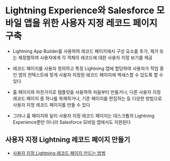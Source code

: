 # Lightning Experience와 Salesforce 모바일 앱을 위한 사용자 지정 레코드 페이지 구축

 - Lightning App Builder를 사용하여 레코드 페이지에서 구성 요소를 추가, 제거 또는 재정렬하여 사용자에게 각 객체의 레코드에 대한 사용자 지정 보기를 제공

 - 레코드 페이지를 사용자 정의하고 특정 Lightning 앱에 할당하여 사용자가 작업 중인 앱의 컨텍스트에 맞게 사용자 지정된 레코드 페이지에 액세스할 수 있도록 할 수 있다

 - 홈 페이지와 마찬가지로 템플릿을 사용하여 처음부터 만들거나, 다른 사용자 지정 레코드 페이지 중 하나를 복제하거나, 기존 페이지를 편집하는 등 다양한 방법으로 사용자 지정 레코드 페이지를 만들 수 있다

 - 그러나 홈 페이지와 달리 사용자 지정 레코드 페이지는 데스크톱의 Lightning Experience뿐만 아니라 Salesforce 모바일 앱에서도 지원된다

## 사용자 지정 Lightning 레코드 페이지 만들기

- [사용자 지정 Lightning 레코드 페이지 만드는 방법](https://trailhead.salesforce.com/ko/content/learn/modules/lightning_app_builder/lightning_app_builder_recordpage?trailmix_creator_id=strailhead&trailmix_slug=prepare-for-your-salesforce-administrator-credential)
